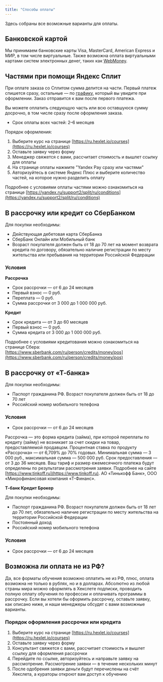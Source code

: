 ```yaml
---
title: "Способы оплаты"
---
```


Здесь собраны все возможные варианты для оплаты.

## Банковской картой

Мы принимаем банковские карты Visa, MasterCard, American Express и МИР, в том числе виртуальные. Также возможна оплата виртуальными картами систем электронных денег, таких как [WebMoney](https://cards.web.money/).


## Частями при помощи Яндекс Сплит

При оплате заказа со Сплитом сумма делится на части. Первый платеж спишется сразу, остальные — по [графику](https://yandex.ru/support2/split/ru/conditions), который вы увидите при оформлении. Заказ отправится к вам после первого платежа.

Вы можете оплатить следующую часть или всю оставшуюся сумму досрочно, в том числе сразу после оформления заказа.

- Срок оплаты всех частей: 2–6 месяцев

Порядок оформления:

1. Выберите курс на странице [https://ru.hexlet.io/courses](https://ru.hexlet.io/courses)
2. Оставьте заявку через форму
3. Менеджер свяжется с вами, рассчитает стоимость и вышлет ссылку для оплаты
4. На странице оплаты нажмите "Yandex Pay сразу или частями"
5. Авторизуйтесь в системе Яндекс Плюс и выберите количество частей, на которое нужно разделить оплату

Подробнее с условиями оплаты частями можно ознакомиться на странице [https://yandex.ru/support2/split/ru/conditions](https://yandex.ru/support2/split/ru/conditions)

## В рассрочку или кредит со СберБанком

Для покупки необходимы:

- Действующая дебетовая карта СберБанка
- СберБанк Онлайн или Мобильный банк
- Возраст покупателя должен быть от 18 до 70 лет на момент возврата кредита по договору, обязательно наличие регистрации по месту жительства или пребывания на территории Российской Федерации

### Условия

**Рассрочка**

- Срок рассрочки — от 6 до 24 месяцев
- Первый взнос — 0 руб.
- Переплата — 0 руб.
- Сумма рассрочки от 3 000 до 1 000 000 руб.

**Кредит**

- Срок кредита — от 3 до 60 месяцев
- Первый взнос — 0 руб.
- Сумма кредита от 3 000 до 1 000 000 руб.

Подробнее с условиями кредитования можно ознакомиться на странице Сбера: [https://www.sberbank.com/ru/person/credits/money/pos](https://www.sberbank.com/ru/person/credits/money/pos)

## В рассрочку от «Т-банка»

Для покупки необходимы:

- Паспорт гражданина РФ. Возраст покупателя должен быть от 18 до 70 лет
- Российский номер мобильного телефона

### Условия

- Срок рассрочки — от 6 до 24 месяцев

Рассрочка — это форма кредита (займа), при которой переплаты по кредиту (займу) не возникает за счет скидки на товар, предоставляемой продавцом. Процентная ставка по продукту «Рассрочка» — от 6,709% до 70% годовых. Минимальная сумма — 3 000 руб., максимальная сумма — 500 000 руб. Срок предоставления — от 3 до 36 месяцев. Ваш тариф и размер ежемесячного платежа будут определены по результатам рассмотрения заявки. Подробнее на сайте [https://www.tinkoff.ru](https://www.tinkoff.ru). АО «Тинькофф Банк», ООО «Микрофинансовая компания «Т-Финанс».

**Т-банк Кредит Брокер**

Для покупки необходимы:

- Паспорт гражданина РФ. Возраст покупателя должен быть от 18 лет до 70 лет, обязательно наличие регистрации по месту жительства на территории Российской Федерации
- Постоянный доход
- Российский номер мобильного телефона

### Условия

- Срок рассрочки — от 6 до 24 месяцев

## Возможна ли оплата не из РФ?

Да, все форматы обучения возможно оплатить не из РФ, плюс, оплата возможна не только в рублях, но и в долларах. Абсолютно из любой страны мира можно оформлять в Хекслете подписки, проводить полную оплату обучения по профессии и оплачивать программы в рассрочку. Если вы хотели бы оформить рассрочку, оставьте заявку, как описано ниже, и наши менеджеры обсудят с вами возможные варианты.

### Порядок оформления рассрочки или кредита

1. Выберите курс на странице [https://ru.hexlet.io/courses](https://ru.hexlet.io/courses)
2. Оставьте заявку через форму
3. Консультант свяжется с вами, рассчитает стоимость и вышлет ссылку для оформления рассрочки
4. Перейдите по ссылке, авторизуйтесь и направьте заявку на рассмотрение. Рассмотрение заявки — в течение нескольких минут
5. После одобрения заявки деньги будут перечислены на счёт Хекслета, а кураторы откроют вам доступ к обучению
